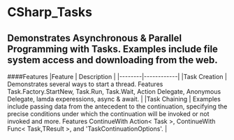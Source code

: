 # CSharp_Tasks
Demonstrates Asynchronous &amp; Parallel Programming with Tasks. Examples include file system access and downloading from the web.
---
####Features
|Feature | Description |
|--------|------------|
|Task Creation | Demonstrates several ways to start a thread. Features Task.Factory.StartNew, Task.Run, Task.Wait, Action Delegate, Anonymous Delegate, lamda experessions, async & await. |
|Task Chaining | Examples include passing data from the antecedent to the continuation, specifying the precise conditions under which the continuation will be invoked or not invoked and more. Features ContinueWith Action< Task >, ContinueWith Func< Task,TResult >, and 'TaskContinuationOptions'. |
